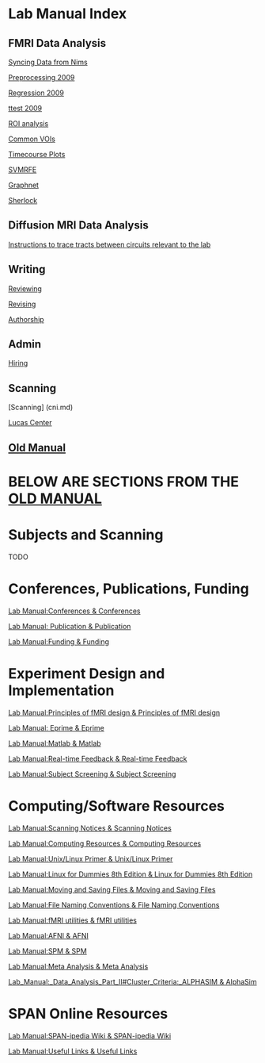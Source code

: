 # Lab Manual Index

## FMRI Data Analysis

[Syncing Data from Nims](nimssync.md)

[Preprocessing 2009](preprocess09.md)

[Regression 2009](regression09.md)

[ttest 2009](ttest09.md)

[ROI analysis](roi_analysis.md)

[Common VOIs](voi_stats.md)

[Timecourse Plots](timecourses.md)

[SVMRFE](svm.md)

[Graphnet](graphnet.md)

[Sherlock](sherlock.md)

## Diffusion MRI Data Analysis

[Instructions to trace tracts between circuits relevant to the lab](https://github.com/josiahl/spantracts)

## Writing

[Reviewing](reviewing.md)

[Revising](revising.md)

[Authorship](authorship.md)


## Admin

[Hiring](hiring.md)

## Scanning
[Scanning] (cni.md)

[Lucas Center](lucas.md)


## [Old Manual](old-manual.md)
# BELOW ARE SECTIONS FROM THE [OLD MANUAL](https://web.stanford.edu/group/spanlab/cgi-bin/wiki/index.php?title=Lab_Manual)
# Subjects and Scanning

TODO

# Conferences, Publications, Funding

[Lab Manual:Conferences & Conferences]()

[Lab Manual: Publication  &  Publication]()

[Lab Manual:Funding & Funding]()

# Experiment Design and Implementation

[Lab Manual:Principles of fMRI design  &  Principles of fMRI design]()

[Lab Manual: Eprime & Eprime]()

[Lab Manual:Matlab  &  Matlab]()

[Lab Manual:Real-time Feedback  &  Real-time Feedback]()

[Lab Manual:Subject Screening  &  Subject Screening]()

# Computing/Software Resources 

[Lab Manual:Scanning Notices & Scanning Notices]()

[Lab Manual:Computing Resources & Computing Resources]()

[Lab Manual:Unix/Linux Primer & Unix/Linux Primer]()

[Lab Manual:Linux for Dummies 8th Edition &  Linux for Dummies 8th Edition]()

[Lab Manual:Moving and Saving Files & Moving and Saving Files]()

[Lab Manual:File Naming Conventions & File Naming Conventions]()

[Lab Manual:fMRI utilities & fMRI utilities]()

[Lab Manual:AFNI & AFNI]()

[Lab Manual:SPM & SPM]()

[Lab Manual:Meta Analysis & Meta Analysis]()

[Lab_Manual:_Data_Analysis_Part_II#Cluster_Criteria:_ALPHASIM & AlphaSim]()

# SPAN Online Resources

[Lab Manual:SPAN-ipedia Wiki & SPAN-ipedia Wiki]()

[Lab Manual:Useful Links & Useful Links]()

